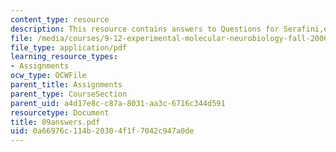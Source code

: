 ```yaml
---
content_type: resource
description: This resource contains answers to Questions for Serafini,et al paper.
file: /media/courses/9-12-experimental-molecular-neurobiology-fall-2006/0a66976c114b20304f1f7042c947a0de_09answers.pdf
file_type: application/pdf
learning_resource_types:
- Assignments
ocw_type: OCWFile
parent_title: Assignments
parent_type: CourseSection
parent_uid: a4d17e8c-c87a-8031-aa3c-6716c344d591
resourcetype: Document
title: 09answers.pdf
uid: 0a66976c-114b-2030-4f1f-7042c947a0de
---
```

